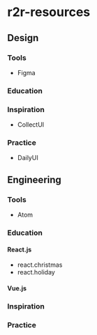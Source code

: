 # r2r-resources

## Design
### Tools
- Figma
### Education

### Inspiration
- CollectUI

### Practice
- DailyUI

## Engineering
### Tools
- Atom

### Education
#### React.js
- react.christmas
- react.holiday

#### Vue.js

### Inspiration

### Practice
